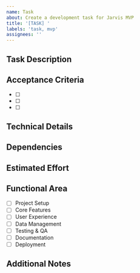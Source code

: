 ```yaml
---
name: Task
about: Create a development task for Jarvis MVP
title: '[TASK] '
labels: 'task, mvp'
assignees: ''
---
```


## Task Description
<!-- A clear and concise description of the task -->

## Acceptance Criteria
- [ ] <!-- First criterion -->
- [ ] <!-- Second criterion -->
- [ ] <!-- Add more as needed -->

## Technical Details
<!-- Any technical details, API references, design documents, etc. -->

## Dependencies
<!-- List any dependencies or blockers -->

## Estimated Effort
<!-- Small, Medium, or Large -->

## Functional Area
<!-- Select the functional area this relates to -->
- [ ] Project Setup
- [ ] Core Features
- [ ] User Experience
- [ ] Data Management
- [ ] Testing & QA
- [ ] Documentation
- [ ] Deployment

## Additional Notes
<!-- Any additional notes or context about the task -->